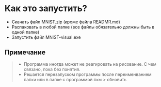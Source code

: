 # Как это запустить?

- Скачать файл MNIST.zip (кроме файла READMR.md)
- Распаковать в любой папке (все файлы обязательно должны быть в одной папке)
- Запустить файл MNIST-visual.exe

## Примечание

> - Программа иногда может не реагировать на рисование. С чем связано, пока без понятия.
> - Решается перезапуском программы после переименванием папки или в папке с программой пкм > обновить
